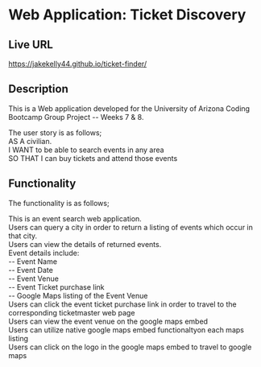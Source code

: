 # Web Application: Ticket Discovery

## Live URL
https://jakekelly44.github.io/ticket-finder/

## Description
This is a Web application developed for the University of Arizona Coding Bootcamp Group Project -- Weeks 7 & 8. 

The user story is as follows;     
AS A civilian.   
I WANT to be able to search events in any area     
SO THAT I can buy tickets and attend those events       

## Functionality 
The functionality is as follows;   

This is an event search web application.      
Users can query a city in order to return a listing of events which occur in that city.   
Users can view the details of returned events.   
Event details include:     
-- Event Name      
-- Event Date     
-- Event Venue    
-- Event Ticket purchase link    
-- Google Maps listing of the Event Venue   
Users can click the event ticket purchase link in order to travel to the corresponding ticketmaster web page    
Users can view the event venue on the google maps embed    
Users can utilize native google maps embed functionaltyon each maps listing    
Users can click on the logo in the google maps embed to travel to google maps    
